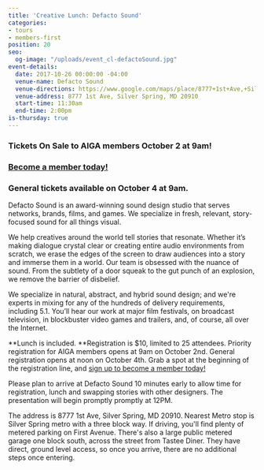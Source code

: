 ```yaml
---
title: 'Creative Lunch: Defacto Sound'
categories:
- tours
- members-first
position: 20
seo:
  og-image: "/uploads/event_cl-defactoSound.jpg"
event-details:
  date: 2017-10-26 00:00:00 -04:00
  venue-name: Defacto Sound
  venue-directions: https://www.google.com/maps/place/8777+1st+Ave,+Silver+Spring,+MD+20910/@38.9984584,-77.0341338,17z/data=!3m1!4b1!4m5!3m4!1s0x89b7c8b7f5c89335:0x29cf339bad7b7ec0!8m2!3d38.9984584!4d-77.0319451
  venue-address: 8777 1st Ave, Silver Spring, MD 20910
  start-time: 11:30am
  end-time: 2:00pm
is-thursday: true
---
```


### Tickets On Sale to AIGA members October 2 at 9am! 

### [Become a member today!](https://dc.aiga.org/membership/membership-rates/)

### General tickets available on October 4 at 9am.

Defacto Sound is an award-winning sound design studio that serves networks, brands, films, and games. We specialize in fresh, relevant, story-focused sound for all things visual.

We help creatives around the world tell stories that resonate. Whether it’s making dialogue crystal clear or creating entire audio environments from scratch, we erase the edges of the screen to draw audiences into a story and immerse them in a world. Our team is obsessed with the nuance of sound. From the subtlety of a door squeak to the gut punch of an explosion, we remove the barrier of disbelief.

We specialize in natural, abstract, and hybrid sound design; and we're experts in mixing for any of the hundreds of delivery requirements, including 5.1. You’ll hear our work at major film festivals, on broadcast television, in blockbuster video games and trailers, and, of course, all over the Internet.

\*\*Lunch is included. \*\*Registration is $10, limited to 25 attendees. Priority registration for AIGA members opens at 9am on October 2nd. General registration opens at noon on October 4th. Grab a spot at the beginning of the registration line, and [sign up to become a member today!](http://www.aiga.org/join)

Please plan to arrive at Defacto Sound 10 minutes early to allow time for registration, lunch and swapping stories with other designers. The presentation will begin promptly promptly at 12PM.

The address is 8777 1st Ave, Silver Spring, MD 20910. Nearest Metro stop is Silver Spring metro with a three block way. If driving, you'll find plenty of metered parking on First Avenue. There's also a large public metered garage one block south, across the street from Tastee Diner. They have direct, ground level access, so once you arrive, there are no additional steps once entering.
